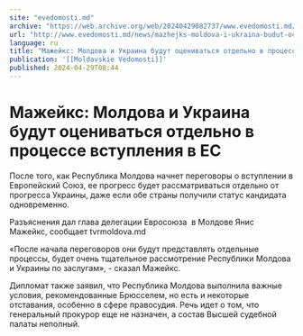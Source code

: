 ```yaml
---
site: "evedomosti.md"
archive: "https://web.archive.org/web/20240429082737/www.evedomosti.md/news/mazhejks-moldova-i-ukraina-budut-ocenivatsya-otdelno-v-proce"
url: "http://www.evedomosti.md/news/mazhejks-moldova-i-ukraina-budut-ocenivatsya-otdelno-v-proce"
language: ru
title: "Мажейкс: Молдова и Украина будут оцениваться отдельно в процессе вступления в ЕС"
publication: '[[Moldavskie Vedomosti]]'
published: 2024-04-29T08:44
---
```


# Мажейкс: Молдова и Украина будут оцениваться отдельно в процессе вступления в ЕС

После того, как Республика Молдова начнет переговоры о вступлении в Европейский Союз, ее прогресс будет рассматриваться отдельно от прогресса Украины, даже если обе страны получили статус кандидата одновременно.

Разъяснения дал глава делегации Евросоюза  в Молдове Янис Мажейкс, сообщает tvrmoldova.md

«После начала переговоров они будут представлять отдельные процессы, будет очень тщательное рассмотрение Республики Молдова и Украины по заслугам», - сказал Мажейкс.

Дипломат также заявил, что Республика Молдова выполнила важные условия, рекомендованные Брюсселем, но есть и некоторые отставания, особенно в сфере правосудия. Речь идет о том, что генеральный прокурор еще не назначен, а состав Высшей судебной палаты неполный.
